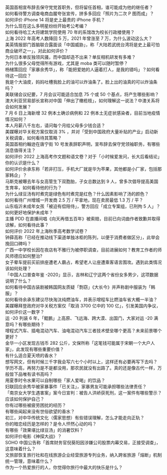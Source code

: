 英国首相宣布辞去保守党党首职务，但将留任首相，谁可能成为他的继任者？  
如何看待警方调查电商血腥夸张宣传，拼多多回应「照片为二次 P 图而成」？  
如何评价 iPhone 14 将是史上最贵的 iPhone 手机？  
为什么现在这么多明星纷纷开始考公考编？  
如何看待哈工大将建筑学院使用 70 年的系馆改为校长行政楼使用？  
上海 2022 年高考人数降回 5 万，2021 年曾涨至 7 万，为什么波动这么大？  
美英情报部门首脑联合露面谈「中国威胁」，称「大陆若武统台湾将是史上最可怕商业破坏之一」，对此如何评价？  
为何日本单反独领风骚，而中国却造不出来？单反相机研发有多难？  
为什么很多父母觉得所有游戏，尤其是 moba 类可以随时暂停？  
杨槠策回应「家暴余秀华」，称「能把爱她的人逼着打人，是我的错吗」？如何看待这一回应？  
我是个大油皮，妈妈吐槽我脸上的油可以炸油条了。脸上出的油真的可以炸油条吗？  
美联储会议纪要，7 月会议可能适合加息 75 个或 50 个基点，将产生哪些影响？  
澳大利亚贸易部长宣称对中国「伸出了橄榄枝」，如何理解这一说法？中澳关系将会如何发展？  
7 月 6 日上海新增 32 例本土确诊病例和 22 例本土无症状感染者，目前当地疫情情况如何？  
本人月薪八千左右，请问每个月给父母多少钱合适？  
美媒曝对华关税方案仅取消 3% ，并对「受到中国政府大量补贴的产业」启动新关税调查，如何看待其策略？  
英国首相约翰逊在唐宁街 10 号发表辞职声明，宣布辞去保守党领袖职务，有哪些消息值得关注？  
如何评价 2022 上海高考作文题和语文卷？对于「小时候爱发问，长大后看结论」你的认识是什么？  
如何评价余承东称「若非打压，手机大厂就是华为苹果，其他都是小厂家，包括那家韩企」？  
马斯克被曝去年与女高管生下双胞胎，子女总数达到 9 人，曾多次倡导提高美国生育率，如何看待他的行为？  
为什么绿豆汤有时煮完是绿色有时煮完是红色？什么因素影响了汤的颜色？  
如何看待广州增城一开发商 2.5 万 / 平拿地，现在卖房最低 1.3 万 / 平？  
山东临沂未成年女孩「被迫有偿陪侍」，警方回应「成立专案组，已刑拘 5 人」？如何更好地保护未成年？  
主播 PDD 在直播间唱《向天再借五百年》被索赔，目前已向词曲作者致歉并取得谅解，如何看待此事？  
如何评价 2022 年上海秋季高考数学试卷？  
钟薛高称「已经在推动线下渠道单独冰柜的陈列，以便于消费者做区分」，此举会挽回口碑吗？  
广西一中学校长因在夜店有不雅行为被停职调查，目前进展如何？教育工作者的师风师德应如何整治?  
女子晕车提前买前排座遭老人霸占，希望老人让座遭乘客语言围攻。遇到此类情况该如何处理？  
「中国人口普查年鉴 -2020」显示，吉林和辽宁这两个省份女多男少，这项数据说明了什么？  
如何看待中国古装剧被韩国网友质疑「剽窃」《大长今》并声称剧中服装为「韩服」？  
如何看待余承东建议尽快淘汰纯燃油车，并表示增程车比燃油车省大概一半油？  
美媒曝拜登政府对华关税方案仅「取消 3700 亿中的 100 亿」，引发美国内争议，如何评价这一数字？  
运 -20 列装 6 年，「鲲鹏」上高原、飞远海、跨大漠、出国门，大家对运 -20 满意吗？有哪些期待？  
增程式汽车、插电混动汽车、油电混动汽车三者技术壁垒哪个更高？未来前景哪个更好？  
金华一小区发现古钱币 282 公斤，文保所称「这笔钱可能属于宋朝一个大户人家」，此发现有哪些重要价值？  
有什么适合夏天喷的香水？  
想写网文，但有时候三千字我会写六七个小时以上，这样还有必要再写下去吗？  
学历不高，再努力是不是都没用，那农民就没有出路了。真的还是像古代一样，万般皆下品唯有读书高吗？  
用夏季时令水果可以自制哪些「家人爱喝」的饮品？  
妇联回应余秀华被家暴事件「已关注」，家暴男友可能承担哪些法律责任？  
「南京女大学生遇害案」案今日宣判：被告人洪峤获死刑，这一案件有哪些警示？应该如何保护自己？  
你有过哪些被疲劳困扰的经历？  
有哪些闻起来没有世俗欲望的香水？  
初三，对中华传统文化（儒家思想）有些错误理解，怎么才能走向正轨？  
你的暗恋经历是怎样的？是令人怦然心动的吗？  
有哪些「效果堪比绿豆汤」的消暑饮料？  
如何评价电影《神探大战》？  
SOHO 中国公告称「首席财务官倪葵阳因涉嫌公司股票内幕交易，正接受调查」，这意味着什么？  
文旅部恢复旅行社和在线旅游企业经营旅游专列业务，纳入跨省旅游「熔断」机制统一管理，意味着什么？  
作为一个热爱旅行的人，你觉得你旅行中最大的快乐是什么？  
